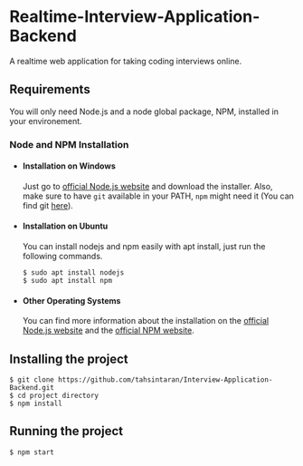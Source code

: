 # Realtime-Interview-Application-Backend
A realtime web application for taking coding interviews online.

## Requirements

You will only need Node.js and a node global package, NPM, installed in your environement.

### Node and NPM Installation
- #### Installation on Windows

  Just go to [official Node.js website](https://nodejs.org/) and download the installer.
Also, make sure to have `git` available in your PATH, `npm` might need it (You can find git [here](https://git-scm.com/)).

- #### Installation on Ubuntu

  You can install nodejs and npm easily with apt install, just run the following commands.

      $ sudo apt install nodejs
      $ sudo apt install npm

- #### Other Operating Systems
  You can find more information about the installation on the [official Node.js website](https://nodejs.org/) and the [official NPM website](https://npmjs.org/).
  
## Installing the project

    $ git clone https://github.com/tahsintaran/Interview-Application-Backend.git
    $ cd project directory
    $ npm install
    
## Running the project

    $ npm start

    
    
